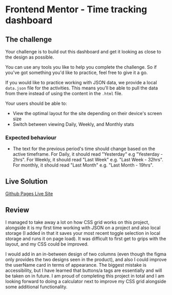 # Frontend Mentor - Time tracking dashboard

## The challenge

Your challenge is to build out this dashboard and get it looking as close to the design as possible.

You can use any tools you like to help you complete the challenge. So if you've got something you'd like to practice, feel free to give it a go.

If you would like to practice working with JSON data, we provide a local `data.json` file for the activities. This means you'll be able to pull the data from there instead of using the content in the `.html` file.

Your users should be able to:

- View the optimal layout for the site depending on their device's screen size
- Switch between viewing Daily, Weekly, and Monthly stats

### Expected behaviour

- The text for the previous period's time should change based on the active timeframe. For Daily, it should read "Yesterday" e.g "Yesterday - 2hrs". For Weekly, it should read "Last Week" e.g. "Last Week - 32hrs". For monthly, it should read "Last Month" e.g. "Last Month - 19hrs".

## Live Solution

[Github Pages Live Site](https://edenexperiments.github.io/frontend-mentor-time-tracking-grid/)

## Review

I managed to take away a lot on how CSS grid works on this project, alongside it is my first time working with JSON on a project and also local storage (I added in that it saves your most recent toggle selection in local storage and runs it on page load). It was difficult to first get to grips with the layout, and my CSS could be improved. 

I would add in an in-between design of two columns (even though the figma only provides the two designs seen in the product), and also I could improve the userName card in terms of appearance. The biggest mistake is accessibility, but I have learned that buttons/a tags are essentially and will be taken on in future. I am proud of completing this project in total and I am looking forward to doing a calculator next to improve my CSS grid alongside some additional functionality. 


